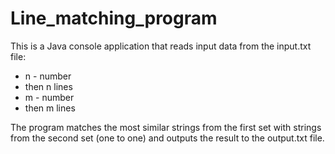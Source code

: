 # Line_matching_program

This is a Java console application that reads input data from the input.txt file:


- n - number
- then n lines
- m - number
- then m lines


The program matches the most similar strings from the first set with strings from the second set (one to one) and outputs the result to the output.txt file.

